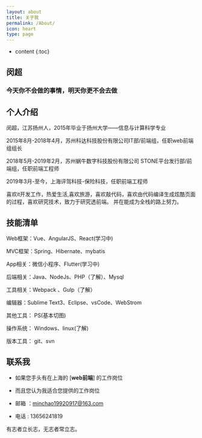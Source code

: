 ```yaml
---
layout: about
title: 关于我
permalink: /About/
icon: heart
type: page
---
```


* content
{:toc}

## 	闵超  

###  今天你不会做的事情，明天你更不会去做

## 	个人介绍

闵超，江苏扬州人，2015年毕业于扬州大学——信息与计算科学专业

2015年8月-2018年4月，苏州科达科技股份有限公司IT部/前端组，任职web前端组组长

2018年5月-2019年2月，苏州蜗牛数字科技股份有限公司 STONE平台发行部/前端组，任职前端工程师

2019年3月-至今，上海评驾科技-保险科技，任职前端工程师

喜欢it开发工作，热爱生活,喜欢旅游，喜欢敲代码，喜欢由代码编译生成炫酷页面的过程，喜欢研究技术，致力于研究透前端。
并在能成为全栈的路上努力。

## 	技能清单

Web框架：Vue、AngularJS、React(学习中)

MVC框架：Spring、Hibernate、mybatis

App相关：微信小程序、Flutter(学习中)

后端相关：Java、NodeJs、PHP（了解）、Mysql

工具相关：Webpack 、Gulp（了解）

编辑器：Sublime Text3、Eclipse、vsCode、WebStrom

其他工具：	PS(基本切图)

操作系统：	Windows、linux(了解)

版本工具：	git、svn 

## 	联系我

-	如果您手头有在上海的 [**web前端**] 的工作岗位

-	而且您认为我适合您提供的工作岗位

-	邮箱 ：minchao19920917@163.com

-	电话 : 13656241819	




有志者立长志，无志者常立志。
<!-- UY BEGIN -->
<div id="uyan_frame"></div>
<script type="text/javascript" src="http://v2.uyan.cc/code/uyan.js"></script>
<!-- UY END -->